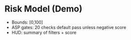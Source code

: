 # Risk Model (Demo)
- Bounds: [0,100]
- ASP gates: 20 checks default pass unless negative score
- HUD: summary of filters + score

